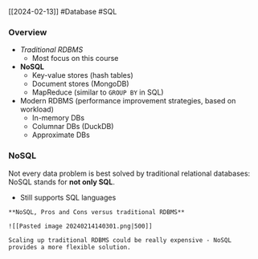 [[2024-02-13]] #Database #SQL

### Overview
- *Traditional RDBMS* 
	- Most focus on this course
- **NoSQL**
	- Key-value stores (hash tables)
	- Document stores (MongoDB)
	- MapReduce (similar to `GROUP BY` in SQL)
- Modern RDBMS (performance improvement strategies, based on workload)
	- In-memory DBs
	- Columnar DBs (DuckDB)
	- Approximate DBs

### NoSQL 
Not every data problem is best solved by traditional relational databases: NoSQL stands for **not only SQL**.
- Still supports SQL languages 

```ad-summary
**NoSQL, Pros and Cons versus traditional RDBMS**

![[Pasted image 20240214140301.png|500]]

Scaling up traditional RDBMS could be really expensive - NoSQL provides a more flexible solution.
```

